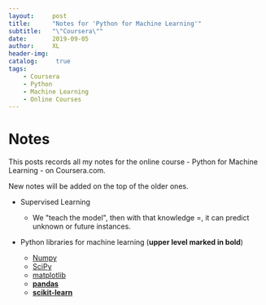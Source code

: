 ```yaml
---
layout:     post
title:      "Notes for 'Python for Machine Learning'"
subtitle:   "\"Coursera\""
date:       2019-09-05
author:     XL
header-img: 
catalog: 	 true
tags:
    - Coursera
    - Python
    - Machine Learning
    - Online Courses
---
```


# Notes 

This posts records all my notes for the online course - Python for Machine Learning - on Coursera.com.

New notes will be added on the top of the older ones.

- Supervised Learning
	- We "teach the model", then with that knowledge =, it can predict unknown or future instances.

- Python libraries for machine learning (**upper level marked in bold**)
	- [Numpy](https://numpy.org/)
	- [SciPy](https://www.scipy.org/)
	- [matplotlib](https://matplotlib.org/)
	- [**pandas**](https://pandas.pydata.org/)
	- [**scikit-learn**](https://scikit-learn.org/stable/)

